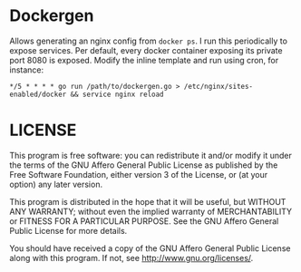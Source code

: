 Dockergen
=========

Allows generating an nginx config from `docker ps`. I run this periodically to expose services. Per default, every docker container exposing its private port 8080 is exposed. Modify the inline template and run using cron, for instance:

	*/5 * * * * go run /path/to/dockergen.go > /etc/nginx/sites-enabled/docker && service nginx reload


LICENSE
=======
This program is free software: you can redistribute it and/or modify
it under the terms of the GNU Affero General Public License as published by
the Free Software Foundation, either version 3 of the License, or
(at your option) any later version.

This program is distributed in the hope that it will be useful,
but WITHOUT ANY WARRANTY; without even the implied warranty of
MERCHANTABILITY or FITNESS FOR A PARTICULAR PURPOSE.  See the
GNU Affero General Public License for more details.

You should have received a copy of the GNU Affero General Public License
along with this program.  If not, see <http://www.gnu.org/licenses/>.
